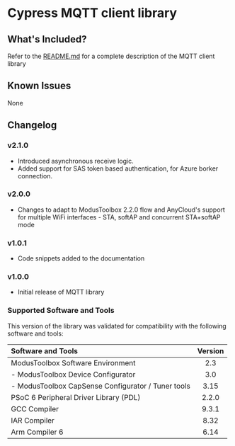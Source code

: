 # Cypress MQTT client library

## What's Included?
Refer to the [README.md](./README.md) for a complete description of the MQTT client library

## Known Issues
None

## Changelog
### v2.1.0
* Introduced asynchronous receive logic.
* Added support for SAS token based authentication, for Azure borker connection.

### v2.0.0
* Changes to adapt to ModusToolbox 2.2.0 flow and AnyCloud's support for multiple WiFi interfaces - STA, softAP and concurrent STA+softAP mode

### v1.0.1
* Code snippets added to the documentation

### v1.0.0
* Initial release of MQTT library

### Supported Software and Tools
This version of the library was validated for compatibility with the following software and tools:

| Software and Tools                                      | Version |
| :---                                                    | :----:  |
| ModusToolbox Software Environment                       | 2.3     |
| - ModusToolbox Device Configurator                      | 3.0     |
| - ModusToolbox CapSense Configurator / Tuner tools      | 3.15    |
| PSoC 6 Peripheral Driver Library (PDL)                  | 2.2.0   |
| GCC Compiler                                            | 9.3.1   |
| IAR Compiler                                            | 8.32    |
| Arm Compiler 6                                          | 6.14    |

